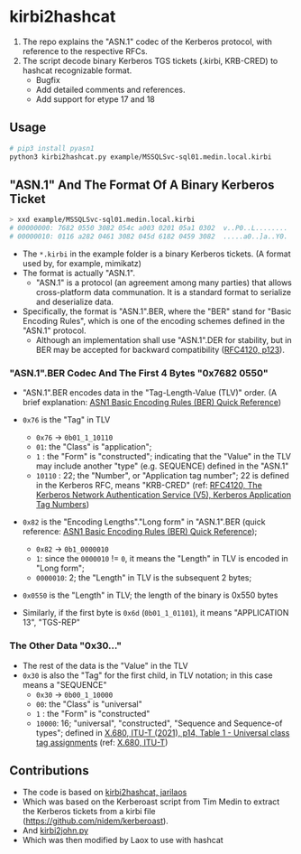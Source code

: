 # kirbi2hashcat

1. The repo explains the "ASN.1" codec of the Kerberos protocol, with reference to the respective RFCs.
2. The script decode binary Kerberos TGS tickets (.kirbi, KRB-CRED) to hashcat recognizable format.
   - Bugfix
   - Add detailed comments and references.
   - Add support for etype 17 and 18

## Usage

```sh
# pip3 install pyasn1
python3 kirbi2hashcat.py example/MSSQLSvc-sql01.medin.local.kirbi
```

## "ASN.1" And The Format Of A Binary Kerberos Ticket

```sh
> xxd example/MSSQLSvc-sql01.medin.local.kirbi
# 00000000: 7682 0550 3082 054c a003 0201 05a1 0302  v..P0..L........
# 00000010: 0116 a282 0461 3082 045d 6182 0459 3082  .....a0..]a..Y0.
```

- The `*.kirbi` in the example folder is a binary Kerberos tickets. (A format used by, for example, mimikatz)
- The format is actually "ASN.1".
  - "ASN.1" is a protocol (an agreement among many parties) that allows cross-platform data communation. It is a standard format to serialize and deserialize data.
- Specifically, the format is "ASN.1".BER, where the "BER" stand for "Basic Encoding Rules", which is one of the encoding schemes defined in the "ASN.1" protocol.
  - Although an implementation shall use "ASN.1".DER for stability, but in BER may be accepted for backward compatibility ([RFC4120, p123](https://www.rfc-editor.org/rfc/rfc4120#page-123)).


### "ASN.1".BER Codec And The First 4 Bytes "0x7682 0550"

- "ASN.1".BER encodes data in the "Tag-Length-Value (TLV)" order. (A brief explanation: [ASN1 Basic Encoding Rules (BER) Quick Reference](https://www.oss.com/asn1/resources/asn1-made-simple/asn1-quick-reference/basic-encoding-rules.html))
- `0x76` is the "Tag" in TLV
  - `0x76` -> `0b01_1_10110`
  - `01`: the "Class" is "application";
  - `1` : the "Form" is "constructed"; indicating that the "Value" in the TLV may include another "type" (e.g. SEQUENCE) defined in the "ASN.1"
  - `10110` : 22; the "Number", or "Application tag number"; 22 is defined in the Kerberos RFC, means "KRB-CRED" (ref: [RFC4120, The Kerberos Network Authentication Service (V5), Kerberos Application Tag Numbers](https://www.rfc-editor.org/rfc/rfc4120#page-96))
- `0x82` is the "Encoding Lengths"."Long form" in "ASN.1".BER (quick reference: [ASN1 Basic Encoding Rules (BER) Quick Reference](https://www.oss.com/asn1/resources/asn1-made-simple/asn1-quick-reference/basic-encoding-rules.html));
  - `0x82` -> `0b1_0000010`
  - `1`: since the `0000010` != `0`, it means the "Length" in TLV is encoded in "Long form";
  - `0000010`: 2; the "Length" in TLV is the subsequent 2 bytes;
- `0x0550` is the "Length" in TLV; the length of the binary is 0x550 bytes

- Similarly, if the first byte is `0x6d` (`0b01_1_01101`), it means "APPLICATION 13", "TGS-REP"


### The Other Data "0x30..."

- The rest of the data is the "Value" in the TLV
- `0x30` is also the "Tag" for the first child, in TLV notation; in this case means a "SEQUENCE"
  - `0x30` -> `0b00_1_10000`
  - `00`: the "Class" is "universal"
  - `1` : the "Form" is "constructed"
  - `10000`: 16; "universal", "constructed", "Sequence and Sequence-of types"; defined in [X.680, ITU-T (2021), p14, Table 1 - Universal class tag assignments](./ref/T-REC-X.680-202102-I!!PDF-E.pdf) (ref: [X.680, ITU-T](https://www.itu.int/rec/T-REC-X.680-202102-I/en))


## Contributions

- The code is based on [kirbi2hashcat, jarilaos](https://github.com/jarilaos/kirbi2hashcat/blob/master/kirbi2hashcat.py)
- Which was based on the Kerberoast script from Tim Medin to extract the Kerberos tickets from a kirbi file (https://github.com/nidem/kerberoast).
- And [kirbi2john.py](https://raw.githubusercontent.com/magnumripper/JohnTheRipper/bleeding-jumbo/run/kirbi2john.py)
- Which was then modified by Laox to use with hashcat
